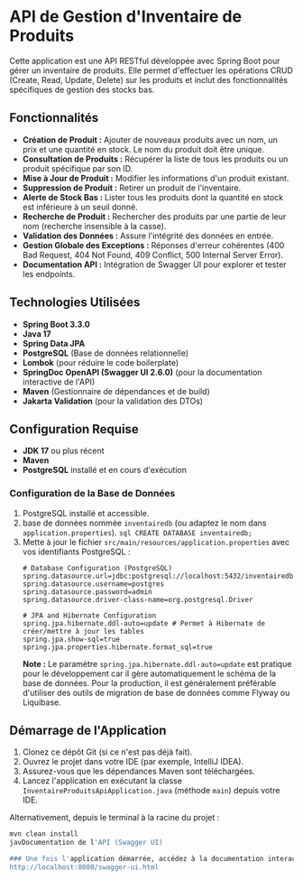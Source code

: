 # API de Gestion d'Inventaire de Produits

Cette application est une API RESTful développée avec Spring Boot pour gérer un inventaire de produits. Elle permet d'effectuer les opérations CRUD (Create, Read, Update, Delete) sur les produits et inclut des fonctionnalités spécifiques de gestion des stocks bas.

## Fonctionnalités

* **Création de Produit :** Ajouter de nouveaux produits avec un nom, un prix et une quantité en stock. Le nom du produit doit être unique.
* **Consultation de Produits :** Récupérer la liste de tous les produits ou un produit spécifique par son ID.
* **Mise à Jour de Produit :** Modifier les informations d'un produit existant.
* **Suppression de Produit :** Retirer un produit de l'inventaire.
* **Alerte de Stock Bas :** Lister tous les produits dont la quantité en stock est inférieure à un seuil donné.
* **Recherche de Produit :** Rechercher des produits par une partie de leur nom (recherche insensible à la casse).
* **Validation des Données :** Assure l'intégrité des données en entrée.
* **Gestion Globale des Exceptions :** Réponses d'erreur cohérentes (400 Bad Request, 404 Not Found, 409 Conflict, 500 Internal Server Error).
* **Documentation API :** Intégration de Swagger UI pour explorer et tester les endpoints.

## Technologies Utilisées

* **Spring Boot 3.3.0** 
* **Java 17**
* **Spring Data JPA**
* **PostgreSQL** (Base de données relationnelle)
* **Lombok** (pour réduire le code boilerplate)
* **SpringDoc OpenAPI (Swagger UI 2.6.0)** (pour la documentation interactive de l'API)
* **Maven** (Gestionnaire de dépendances et de build)
* **Jakarta Validation** (pour la validation des DTOs)

## Configuration Requise

* **JDK 17** ou plus récent
* **Maven**
* **PostgreSQL** installé et en cours d'exécution

### Configuration de la Base de Données

1.   PostgreSQL  installé et accessible.
2.   base de données nommée `inventairedb` (ou adaptez le nom dans `application.properties`).
    ```sql
    CREATE DATABASE inventairedb;
    ```
3.  Mette à jour le fichier `src/main/resources/application.properties` avec vos identifiants PostgreSQL :
    ```properties
    # Database Configuration (PostgreSQL)
    spring.datasource.url=jdbc:postgresql://localhost:5432/inventairedb
    spring.datasource.username=postgres
    spring.datasource.password=admin
    spring.datasource.driver-class-name=org.postgresql.Driver

    # JPA and Hibernate Configuration
    spring.jpa.hibernate.ddl-auto=update # Permet à Hibernate de créer/mettre à jour les tables
    spring.jpa.show-sql=true
    spring.jpa.properties.hibernate.format_sql=true
    ```
    **Note :** Le paramètre `spring.jpa.hibernate.ddl-auto=update` est pratique pour le développement car il gère automatiquement le schéma de la base de données. Pour la production, il est généralement préférable d'utiliser des outils de migration de base de données comme Flyway ou Liquibase.

## Démarrage de l'Application

1.  Clonez ce dépôt Git (si ce n'est pas déjà fait).
2.  Ouvrez le projet dans votre IDE (par exemple, IntelliJ IDEA).
3.  Assurez-vous que les dépendances Maven sont téléchargées.
4.  Lancez l'application en exécutant la classe `InventaireProduitsApiApplication.java` (méthode `main`) depuis votre IDE.

Alternativement, depuis le terminal à la racine du projet :
```bash
mvn clean install
javDocumentation de l'API (Swagger UI)

### Une fois l'application démarrée, accédez à la documentation interactive de l'API via Swagger UI :
http://localhost:8080/swagger-ui.html
